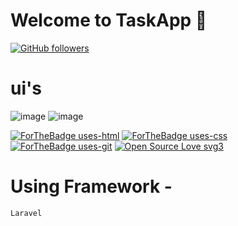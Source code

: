 # Welcome to TaskApp 👋
[![GitHub followers](https://img.shields.io/github/followers/bawantharathnayakasliit.svg?style=social&label=Follow&maxAge=2592000)](https://github.com/bawantharathnayakasliit?tab=followers)



# ui's
![image](https://drive.google.com/uc?export=view&id=1RppOfWpg_R01VXznEb6wn74U1O-cIujs)
![image](https://drive.google.com/uc?export=view&id=1nDdWCz92amkEKc5LV5WAXgcQiHBAwF06)

[![ForTheBadge uses-html](http://ForTheBadge.com/images/badges/uses-html.svg)](http://ForTheBadge.com)
[![ForTheBadge uses-css](http://ForTheBadge.com/images/badges/uses-css.svg)](http://ForTheBadge.com)
[![ForTheBadge uses-git](http://ForTheBadge.com/images/badges/uses-git.svg)](https://GitHub.com/)
[![Open Source Love svg3](https://badges.frapsoft.com/os/v3/open-source.svg?v=103)](https://github.com/ellerbrock/open-source-badges/)
# Using Framework - 
    Laravel
   

